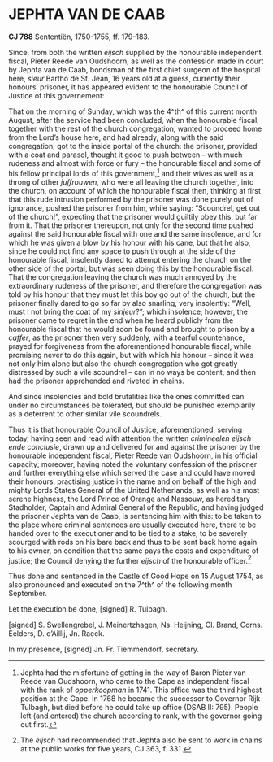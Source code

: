 # JEPHTA VAN DE CAAB

**CJ 788** Sententiën, 1750-1755, ff. 179-183.

Since, from both the written *eijsch* supplied by the honourable independent fiscal, Pieter Reede van Oudshoorn, as well as the confession made in court by Jephta van de Caab, bondsman of the first chief surgeon of the hospital here, *sieur* Bartho de St. Jean, 16 years old at a guess, currently their honours’ prisoner, it has appeared evident to the honourable Council of Justice of this governement:

That on the morning of Sunday, which was the 4^th^ of this current month August, after the service had been concluded, when the honourable fiscal, together with the rest of the church congregation, wanted to proceed home from the Lord’s house here, and had already, along with the said congregation, got to the inside portal of the church: the prisoner, provided with a coat and parasol, thought it good to push between – with much rudeness and almost with force or fury – the honourable fiscal and some of his fellow principal lords of this government,[^1] and their wives as well as a throng of other *juffrouwen*, who were all leaving the church together, into the church, on account of which the honourable fiscal then, thinking at first that this rude intrusion performed by the prisoner was done purely out of ignorance, pushed the prisoner from him, while saying: “Scoundrel, get out of the church!”, expecting that the prisoner would guiltily obey this, but far from it. That the prisoner thereupon, not only for the second time pushed against the said honourable fiscal with one and the same insolence, and for which he was given a blow by his honour with his cane, but that he also, since he could not find any space to push through at the side of the honourable fiscal, insolently dared to attempt entering the church on the other side of the portal, but was seen doing this by the honourable fiscal. That the congregation leaving the church was much annoyed by the extraordinary rudeness of the prisoner, and therefore the congregation was told by his honour that they must let this boy go out of the church, but the prisoner finally dared to go so far by also snarling, very insolently: “Well, must I not bring the coat of my *sinjeur*?”; which insolence, however, the prisoner came to regret in the end when he heard publicly from the honourable fiscal that he would soon be found and brought to prison by a *caffer*, as the prisoner then very suddenly, with a tearful countenance, prayed for forgiveness from the aforementioned honourable fiscal, while promising never to do this again, but with which his honour – since it was not only him alone but also the church congregation who got greatly distressed by such a vile scoundrel – can in no ways be content, and then had the prisoner apprehended and riveted in chains.

And since insolencies and bold brutalities like the ones committed can under no circumstances be tolerated, but should be punished exemplarily as a deterrent to other similar vile scoundrels.

Thus it is that honourable Council of Justice, aforementioned, serving today, having seen and read with attention the written *crimineelen eijsch ende conclusie*, drawn up and delivered for and against the prisoner by the honourable independent fiscal, Pieter Reede van Oudshoorn, in his official capacity; moreover, having noted the voluntary confession of the prisoner and further everything else which served the case and could have moved their honours, practising justice in the name and on behalf of the high and mighty Lords States General of the United Netherlands, as well as his most serene highness, the Lord Prince of Orange and Nassouw, as hereditary Stadholder, Captain and Admiral General of the Republic, and having judged the prisoner Jephta van de Caab, is sentencing him with this: to be taken to the place where criminal sentences are usually executed here, there to be handed over to the executioner and to be tied to a stake, to be severely scourged with rods on his bare back and thus to be sent back home again to his owner, on condition that the same pays the costs and expenditure of justice; the Council denying the further *eijsch* of the honourable officer.[^2]

Thus done and sentenced in the Castle of Good Hope on 15 August 1754, as also pronounced and executed on the 7^th^ of the following month September.

Let the execution be done, \[signed\] R. Tulbagh.

\[signed\] S. Swellengrebel, J. Meinertzhagen, Ns. Heijning, Cl. Brand, Corns. Eelders, D. d’Aillij, Jn. Raeck.

In my presence, \[signed\] Jn. Fr. Tiemmendorf, secretary.

[^1]: Jephta had the misfortune of getting in the way of Baron Pieter van Reede van Oudshoorn, who came to the Cape as independent fiscal with the rank of *opperkoopman* in 1741. This office was the third highest position at the Cape. In 1768 he became the successor to Governor Rijk Tulbagh, but died before he could take up office (DSAB II: 795). People left (and entered) the church according to rank, with the governor going out first.

[^2]: The *eijsch* had recommended that Jephta also be sent to work in chains at the public works for five years, CJ 363, f. 331.